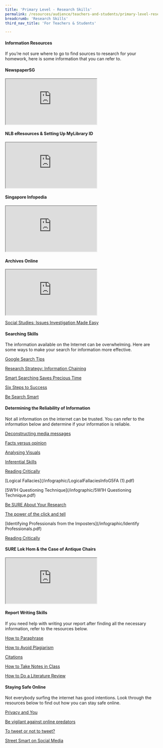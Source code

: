```yaml
---
title: 'Primary Level - Research Skills'
permalink: /resources/audience/teachers-and-students/primary-level-research-skills
breadcrumb: 'Research Skills'
third_nav_title: 'For Teachers & Students'

---
```



#### **Information Resources** 

If you’re not sure where to go to find sources to research for your homework, here is some information that you can refer to. 

#### NewspaperSG

<div class="resp-container">
	<iframe class="resp-iframe" src="https://www.youtube.com/embed/3l38zzEptq0" gesture="media" allow="encrypted-media" allowfullscreen></iframe>
</div>

#### NLB eResources & Setting Up MyLibrary ID

<div class="resp-container">
	<iframe class="resp-iframe" src="https://www.youtube.com/embed/3MsUaXed7Gg" gesture="media" allow="encrypted-media" allowfullscreen></iframe>
</div>

#### Singapore Infopedia

<div class="resp-container">
	<iframe class="resp-iframe" src="https://www.youtube.com/embed/TfSNrJttMk4" gesture="media" allow="encrypted-media" allowfullscreen></iframe>
</div>

#### Archives Online

<div class="resp-container">
	<iframe class="resp-iframe" src="https://www.youtube.com/embed/27xY2ZuG57o" gesture="media" allow="encrypted-media" allowfullscreen></iframe>
</div>

[Social Studies: Issues Investigation Made Easy](/infographic/NLB_Infographic_SocialStudies.pdf)

#### Searching Skills

The information available on the Internet can be overwhelming. Here are some ways to make your search for information more effective. 

[Google Search Tips](/infographic/NLB_Infographic_GoogleSearchTips.pdf)

[Research Strategy: Information Chaining](/infographic/NLB_Infographic_InformationChaining.pdf)

[Smart Searching Saves Precious Time](/infographic/NILP-inforgraphics-search-save-time-lowres.pdf) 

[Six Steps to Success](/infographic/NLB_6Steps_LR.pdf) 

[Be Search Smart](/infographic/NLB-search-smart_A2_LR.pdf)

#### Determining the Reliability of Information

Not all information on the internet can be trusted. You can refer to the information below and determine if your information is reliable. 

[Deconstructing media messages](/infographic/Infographics6_FA-Low-Res.pdf)

[Facts versus opinion](/infographic/FactsVsOpinionInfoG1505.pdf)

[Analysing Visuals](/cheatsheet/Cheat-sheet-9-Visual-text-analysis-0812.pdf) 

[Inferential Skills](/cheatsheet/cheat-sheet-11-inferential-skils.pdf) 

[Reading Critically](/infographic\ReadingInfoGFA.pdf) 

[Logical Fallacies](/infographic/LogicalFallaciesInfoG5FA (1).pdf) 

[5W1H Questioning Technique](/infographic/5W1H Questioning Technique.pdf)

[Be SURE About Your Research](/infographic/Be-SURE_Infographic_Hires.pdf) 

[The power of the click and tell](/infographic/NILP-inforgraphics-lowres.pdf)

[Identifying Professionals from the Imposters](/infographic/Identify Professionals.pdf) 

[Reading Critically](/infographic/ReadingInfoGFA.pdf) 

#### SURE Lok Hom & the Case of Antique Chairs

<div class="resp-container">
	<iframe class="resp-iframe" src="https://www.youtube.com/embed/idBVtJ9s7F4" gesture="media" allow="encrypted-media" allowfullscreen></iframe>
</div>

#### Report Writing Skills 

If you need help with writing your report after finding all the necessary information, refer to the resources below. 

[How to Paraphrase](/infographic/Infographic-how-to-paraphrase.pdf)

[How to Avoid Plagiarism](/infographic/NLB_infographic_AvoidPlagiarism.pdf)

[Citations](/infographic/Cheatsheet_Citation_25nov_.pdf) 

[How to Take Notes in Class](/infographic/take-notes-lowres.pdf) 

[How to Do a Literature Review](/infographic/LiteratureReviewInfoG11FA.pdf) 

#### Staying Safe Online 

Not everybody surfing the internet has good intentions. Look through the resources below to find out how you can stay safe online. 

[Privacy and You](/infographic/NLB_Infographic_PrivacyandYou.pdf)

[Be vigilant against online predators](/infographic/NLB_Infographic_BeVigilant.pdf)

[To tweet or not to tweet?](/infographic/NLB-inforgraphics-tweet.pdf)

[Street Smart on Social Media](/infographic/Infographic-8.pdf) 

